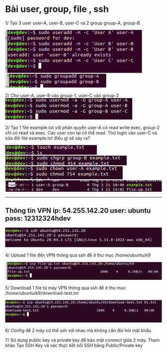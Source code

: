 # Bài user, group,  file , ssh
1/ Tạo  3 user user-A, user-B, user-C và 2 group group-A, group-B

![alt](./1.png)
![alt](./2.png)

2/ Cho user-A, user-B vào group-1, user-C vào group-2
![alt](./3.png)

3/ Tạo 1 file example.txt với phân quyền user-A có  read write exec, group-2 chỉ có read và exec. Các user còn lại có thể read.  Thử login vào user-C và sửa đổi file example.txt điều gì sẽ xảy ra?

![alt](./4.png)
![alt](./5.png)
![alt](./6.png)
![alt](./7.png)

-----
Thông tin VPN
ip: 54.255.142.20
user: ubuntu
pass: 12312324hdev
------
![alt](./2.1.png)

4/ Upload 1 file đến VPN thông qua ssh để ở thư mục /home/ubuntu/k9

![alt](./2.2.png)

5/ Download 1 file từ máy VPN thông qua ssh để ở thư mục /home/ubuntu/k9/download-test.txt

![alt](./2.3.png)

6/ Config để 2 máy có thể ssh với nhau mà không cần đòi hỏi mật khẩu.


7/ Sử dụng public key và private key để bảo mật connect giữa 2 máy. Tham khảo Tạo SSH Key và xác thực kết nối SSH bằng Public/Private key
